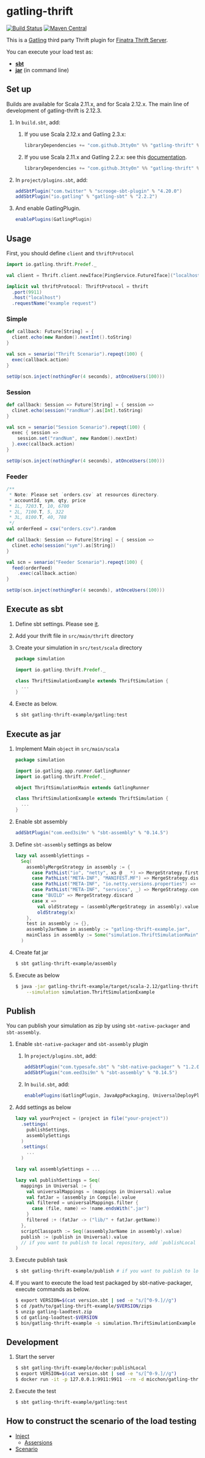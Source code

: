 # gatling-thrift

[![Build Status](https://travis-ci.org/3tty0n/gatling-thrift.svg?branch=master)](https://travis-ci.org/3tty0n/gatling-thrift)
 [![Maven Central](https://maven-badges.herokuapp.com/maven-central/com.github.3tty0n/gatling-thrift_2.12/badge.svg)](https://maven-badges.herokuapp.com/maven-central/com.github.3tty0n/gatling-thrift_2.12)


This is a [Gatling](http://gatling.io/) third party Thrift plugin for [Finatra Thrift Server](https://twitter.github.io/finatra/user-guide/thrift/server.html).

You can execute your load test as:
 - [**sbt**](#sbt)
 - [**jar**](#jar) (in command line)

## Set up

Builds are available for Scala 2.11.x, and for Scala 2.12.x. The main line of development of gatling-thrift is 2.12.3.

1. In `build.sbt`, add:
    1. If you use Scala 2.12.x and Gatling 2.3.x:
       ```scala
       libraryDependencies += "com.github.3tty0n" %% "gatling-thrift" % "0.4.2"
       ```

    1. If you use Scala 2.11.x and Gatling 2.2.x:
       see this [documentation](https://github.com/3tty0n/gatling-thrift/tree/0.1.0#gatling-thrift).
       ```scala
       libraryDependencies += "com.github.3tty0n" %% "gatling-thrift" % "0.1.0"
       ```

1. In `project/plugins.sbt`, add:

    ```scala
    addSbtPlugin("com.twitter" % "scrooge-sbt-plugin" % "4.20.0")
    addSbtPlugin("io.gatling" % "gatling-sbt" % "2.2.2")
    ```

1. And enable GatlingPlugin.

    ```scala
    enablePlugins(GatlingPlugin)
    ```

## Usage

First, you should define `client` and `thriftProtocol`

``` scala
import io.gatling.thrift.Predef._

val client = Thrift.client.newIface[PingService.FutureIface]("localhost:9911")

implicit val thriftProtocol: ThriftProtocol = thrift
  .port(9911)
  .host("localhost")
  .requestName("example request")
```

### Simple

```scala
def callback: Future[String] = {
  client.echo(new Random().nextInt().toString)
}

val scn = senario("Thrift Scenario").repeqt(100) {
  exec(callback.action)
}

setUp(scn.inject(nothingFor(4 seconds), atOnceUsers(100)))
```

### Session

```scala
def callback: Session => Future[String] = { session =>
  clinet.echo(session("randNum").as[Int].toString)
}

val scn = senario("Session Scenario").repeqt(100) {
  exec { session =>
    session.set("randNum", new Random().nextInt)
  }.exec(callback.action)
}

setUp(scn.inject(nothingFor(4 seconds), atOnceUsers(100)))
```

### Feeder

```scala
/**
 * Note: Please set `orders.csv` at resources directory.
 * accountId, sym, qty, price
 * 1L, 7203.T, 10, 6700
 * 2L, 7100.T, 5, 322
 * 3L, 8100.T, 40, 788
 */
val orderFeed = csv("orders.csv").random

def callback: Session => Future[String] = { session =>
  clinet.echo(session("sym").as[String])
}

val scn = senario("Feeder Scenario").repeqt(100) {
  feed(orderFeed)
    .exec(callback.action)
}

setUp(scn.inject(nothingFor(4 seconds), atOnceUsers(100)))
```


## <a name="sbt"> Execute as sbt

1. Define sbt settings. Please see [it](https://github.com/3tty0n/gatling-thrift/blob/master/gatling-thrift-example/resources/build.sbt.sample).

1. Add your thrift file in `src/main/thrift` directory

1. Create your simulation in `src/test/scala` directory

    ```scala
    package simulation

    import io.gatling.thrift.Predef._

    class ThriftSimulationExample extends ThriftSimulation {
      ...
    }
    ```

1. Execte as below.

    ``` bash
    $ sbt gatling-thrift-example/gatling:test
    ```

## <a name="jar"> Execute as jar

1. Implement Main `object` in `src/main/scala`

    ```scala
    package simulation

    import io.gatling.app.runner.GatlingRunner
    import io.gatling.thrift.Predef._

    object ThriftSimulationMain extends GatlingRunner

    class ThriftSimulationExample extends ThriftSimulation {
      ...
    }
    ```

2. Enable sbt assembly

    ```scala
    addSbtPlugin("com.eed3si9n" % "sbt-assembly" % "0.14.5")
    ```

3. Define `sbt-assembly` settings as below

    ```scala
    lazy val assemblySettings =
      Seq(
        assemblyMergeStrategy in assembly := {
          case PathList("io", "netty", xs @ _ *) => MergeStrategy.first
          case PathList("META-INF", "MANIFEST.MF") => MergeStrategy.discard
          case PathList("META-INF", "io.netty.versions.properties") => MergeStrategy.first
          case PathList("META-INF", "services", _) => MergeStrategy.concat
          case "BUILD" => MergeStrategy.discard
          case x =>
            val oldStrategy = (assemblyMergeStrategy in assembly).value
            oldStrategy(x)
        },
        test in assembly := {},
        assemblyJarName in assembly := "gatling-thrift-example.jar",
        mainClass in assembly := Some("simulation.ThriftSimulationMain"),
      )
    ```

4. Create fat jar

    ```bash
    $ sbt gatling-thrift-example/assembly
    ```

5. Execute as below

    ```bash
    $ java -jar gatling-thrift-example/target/scala-2.12/gatling-thrift-example.jar \
        --simulation simulation.ThriftSimulationExample
    ```

## Publish

You can publish your simulation as zip by using `sbt-native-packager` and `sbt-assembly`.

1. Enable `sbt-native-packager` and `sbt-assembly` plugin
    1. In `project/plugins.sbt`, add:

        ```scala
        addSbtPlugin("com.typesafe.sbt" % "sbt-native-packager" % "1.2.0")
        addSbtPlugin("com.eed3si9n" % "sbt-assembly" % "0.14.5")
        ```

    1. In `build.sbt`, add:

          ```scala
          enablePlugins(GatlingPlugin, JavaAppPackaging, UniversalDeployPlugin)
          ```

1. Add settings as below

    ```scala
    lazy val yourProject = (project in file("your-project"))
      .settings(
        publishSettings,
        assemblySettings
      )
      .settings(
        ...
      )

    lazy val assemblySettings = ...

    lazy val publishSettings = Seq(
      mappings in Universal := {
        val universalMappings = (mappings in Universal).value
        val fatJar = (assembly in Compile).value
        val filtered = universalMappings.filter {
          case (file, name) => !name.endsWith(".jar")
        }
        filtered :+ (fatJar -> ("lib/" + fatJar.getName))
      },
      scriptClasspath := Seq((assemblyJarName in assembly).value)
      publish := (publish in Universal).value
      // if you want to publish to local repository, add `publishLocal := (publish in Universal).value`
    )
    ```

1. Execute publish task

    ```bash
    $ sbt gatling-thrift-example/publish # if you want to publish to local repository, execute `sbt gatling-thrift-example/publishLocal`
    ```

1. If you want to execute the load test packaged by sbt-native-packager, execute commands as below.

    ```bash
    $ export VERSION=$(cat version.sbt | sed -e "s/[^0-9.]//g")
    $ cd /path/to/gatling-thrift-example/$VERSION/zips
    $ unzip gatling-laodtest.zip
    $ cd gatling-loadtest-$VERSION
    $ bin/gatling-thrift-example -s simulation.ThriftSimulationExample
    ```

## Development

1. Start the server

    ```bash
    $ sbt gatling-thrift-example/docker:publishLocal
    $ export VERSION=$(cat version.sbt | sed -e "s/[^0-9.]//g")
    $ docker run -it -p 127.0.0.1:9911:9911 --rm -d micchon/gatling-thrift-example:$VERSION bin/gatling-thrift-example
    ```

2. Execute the test

    ```bash
    $ sbt gatling-thrift-example/gatling:test
    ```

## How to construct the scenario of the load testing

- [Inject](http://gatling.io/docs/current/general/simulation_setup/)
  - [Assersions](http://gatling.io/docs/current/general/assertions/#assertions)
- [Scenario](http://gatling.io/docs/current/general/scenario/)
